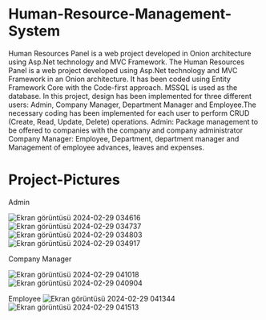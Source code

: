 # Human-Resource-Management-System
Human Resources Panel is a web project developed in Onion architecture using Asp.Net technology and MVC Framework. The Human Resources Panel is a web project developed using Asp.Net technology and MVC Framework in an Onion architecture. It has been coded using Entity Framework Core with the Code-first approach. MSSQL is used as the database.
In this project, design has been implemented for three different users: Admin, Company Manager, Department Manager and Employee.The necessary coding has been implemented for each user to perform CRUD (Create, Read, Update, Delete) operations.
Admin: Package management to be offered to companies with the company and company administrator
Company Manager: Employee, Department, department manager and Management of employee advances, leaves and expenses.

# Project-Pictures
Admin

![Ekran görüntüsü 2024-02-29 034616](https://github.com/TubaaGullu/IK_Project/assets/123581025/39626f96-20c8-4116-bcb2-b1fe466c943d)
![Ekran görüntüsü 2024-02-29 034737](https://github.com/TubaaGullu/IK_Project/assets/123581025/554f7a67-a85a-48c6-ad09-9366a58637df)
![Ekran görüntüsü 2024-02-29 034803](https://github.com/TubaaGullu/IK_Project/assets/123581025/db176782-a327-4fec-b60c-0e57c46fcb21)
![Ekran görüntüsü 2024-02-29 034917](https://github.com/TubaaGullu/IK_Project/assets/123581025/b2e6f8cc-0448-4171-9fe3-fcaa6d30a2cd)

Company Manager

![Ekran görüntüsü 2024-02-29 041018](https://github.com/TubaaGullu/IK_Project/assets/123581025/d2c16c27-d082-4bbb-b5af-21c61835a4c1)
![Ekran görüntüsü 2024-02-29 040904](https://github.com/TubaaGullu/IK_Project/assets/123581025/500eb457-da79-4cdd-bc73-fb645acf7585)

Employee
![Ekran görüntüsü 2024-02-29 041344](https://github.com/TubaaGullu/IK_Project/assets/123581025/55d297bb-098f-40ba-8b31-8dbde536e6d2)
![Ekran görüntüsü 2024-02-29 041513](https://github.com/TubaaGullu/IK_Project/assets/123581025/98568939-6b4c-4dfa-a0b3-64c4e2232ace)

